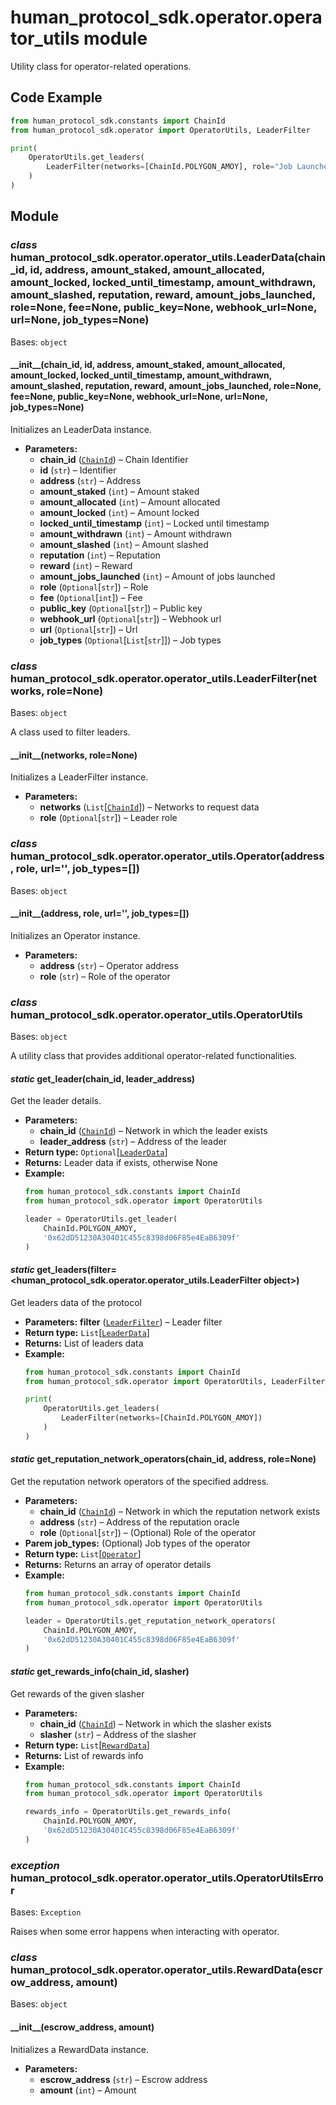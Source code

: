 # human_protocol_sdk.operator.operator_utils module

Utility class for operator-related operations.

## Code Example

```python
from human_protocol_sdk.constants import ChainId
from human_protocol_sdk.operator import OperatorUtils, LeaderFilter

print(
    OperatorUtils.get_leaders(
        LeaderFilter(networks=[ChainId.POLYGON_AMOY], role="Job Launcher")
    )
)
```

## Module

### *class* human_protocol_sdk.operator.operator_utils.LeaderData(chain_id, id, address, amount_staked, amount_allocated, amount_locked, locked_until_timestamp, amount_withdrawn, amount_slashed, reputation, reward, amount_jobs_launched, role=None, fee=None, public_key=None, webhook_url=None, url=None, job_types=None)

Bases: `object`

#### \_\_init_\_(chain_id, id, address, amount_staked, amount_allocated, amount_locked, locked_until_timestamp, amount_withdrawn, amount_slashed, reputation, reward, amount_jobs_launched, role=None, fee=None, public_key=None, webhook_url=None, url=None, job_types=None)

Initializes an LeaderData instance.

* **Parameters:**
  * **chain_id** ([`ChainId`](human_protocol_sdk.constants.md#human_protocol_sdk.constants.ChainId)) – Chain Identifier
  * **id** (`str`) – Identifier
  * **address** (`str`) – Address
  * **amount_staked** (`int`) – Amount staked
  * **amount_allocated** (`int`) – Amount allocated
  * **amount_locked** (`int`) – Amount locked
  * **locked_until_timestamp** (`int`) – Locked until timestamp
  * **amount_withdrawn** (`int`) – Amount withdrawn
  * **amount_slashed** (`int`) – Amount slashed
  * **reputation** (`int`) – Reputation
  * **reward** (`int`) – Reward
  * **amount_jobs_launched** (`int`) – Amount of jobs launched
  * **role** (`Optional`[`str`]) – Role
  * **fee** (`Optional`[`int`]) – Fee
  * **public_key** (`Optional`[`str`]) – Public key
  * **webhook_url** (`Optional`[`str`]) – Webhook url
  * **url** (`Optional`[`str`]) – Url
  * **job_types** (`Optional`[`List`[`str`]]) – Job types

### *class* human_protocol_sdk.operator.operator_utils.LeaderFilter(networks, role=None)

Bases: `object`

A class used to filter leaders.

#### \_\_init_\_(networks, role=None)

Initializes a LeaderFilter instance.

* **Parameters:**
  * **networks** (`List`[[`ChainId`](human_protocol_sdk.constants.md#human_protocol_sdk.constants.ChainId)]) – Networks to request data
  * **role** (`Optional`[`str`]) – Leader role

### *class* human_protocol_sdk.operator.operator_utils.Operator(address, role, url='', job_types=[])

Bases: `object`

#### \_\_init_\_(address, role, url='', job_types=[])

Initializes an Operator instance.

* **Parameters:**
  * **address** (`str`) – Operator address
  * **role** (`str`) – Role of the operator

### *class* human_protocol_sdk.operator.operator_utils.OperatorUtils

Bases: `object`

A utility class that provides additional operator-related functionalities.

#### *static* get_leader(chain_id, leader_address)

Get the leader details.

* **Parameters:**
  * **chain_id** ([`ChainId`](human_protocol_sdk.constants.md#human_protocol_sdk.constants.ChainId)) – Network in which the leader exists
  * **leader_address** (`str`) – Address of the leader
* **Return type:**
  `Optional`[[`LeaderData`](#human_protocol_sdk.operator.operator_utils.LeaderData)]
* **Returns:**
  Leader data if exists, otherwise None
* **Example:**
  ```python
  from human_protocol_sdk.constants import ChainId
  from human_protocol_sdk.operator import OperatorUtils

  leader = OperatorUtils.get_leader(
      ChainId.POLYGON_AMOY,
      '0x62dD51230A30401C455c8398d06F85e4EaB6309f'
  )
  ```

#### *static* get_leaders(filter=<human_protocol_sdk.operator.operator_utils.LeaderFilter object>)

Get leaders data of the protocol

* **Parameters:**
  **filter** ([`LeaderFilter`](#human_protocol_sdk.operator.operator_utils.LeaderFilter)) – Leader filter
* **Return type:**
  `List`[[`LeaderData`](#human_protocol_sdk.operator.operator_utils.LeaderData)]
* **Returns:**
  List of leaders data
* **Example:**
  ```python
  from human_protocol_sdk.constants import ChainId
  from human_protocol_sdk.operator import OperatorUtils, LeaderFilter

  print(
      OperatorUtils.get_leaders(
          LeaderFilter(networks=[ChainId.POLYGON_AMOY])
      )
  )
  ```

#### *static* get_reputation_network_operators(chain_id, address, role=None)

Get the reputation network operators of the specified address.

* **Parameters:**
  * **chain_id** ([`ChainId`](human_protocol_sdk.constants.md#human_protocol_sdk.constants.ChainId)) – Network in which the reputation network exists
  * **address** (`str`) – Address of the reputation oracle
  * **role** (`Optional`[`str`]) – (Optional) Role of the operator
* **Parem job_types:**
  (Optional) Job types of the operator
* **Return type:**
  `List`[[`Operator`](#human_protocol_sdk.operator.operator_utils.Operator)]
* **Returns:**
  Returns an array of operator details
* **Example:**
  ```python
  from human_protocol_sdk.constants import ChainId
  from human_protocol_sdk.operator import OperatorUtils

  leader = OperatorUtils.get_reputation_network_operators(
      ChainId.POLYGON_AMOY,
      '0x62dD51230A30401C455c8398d06F85e4EaB6309f'
  )
  ```

#### *static* get_rewards_info(chain_id, slasher)

Get rewards of the given slasher

* **Parameters:**
  * **chain_id** ([`ChainId`](human_protocol_sdk.constants.md#human_protocol_sdk.constants.ChainId)) – Network in which the slasher exists
  * **slasher** (`str`) – Address of the slasher
* **Return type:**
  `List`[[`RewardData`](#human_protocol_sdk.operator.operator_utils.RewardData)]
* **Returns:**
  List of rewards info
* **Example:**
  ```python
  from human_protocol_sdk.constants import ChainId
  from human_protocol_sdk.operator import OperatorUtils

  rewards_info = OperatorUtils.get_rewards_info(
      ChainId.POLYGON_AMOY,
      '0x62dD51230A30401C455c8398d06F85e4EaB6309f'
  )
  ```

### *exception* human_protocol_sdk.operator.operator_utils.OperatorUtilsError

Bases: `Exception`

Raises when some error happens when interacting with operator.

### *class* human_protocol_sdk.operator.operator_utils.RewardData(escrow_address, amount)

Bases: `object`

#### \_\_init_\_(escrow_address, amount)

Initializes a RewardData instance.

* **Parameters:**
  * **escrow_address** (`str`) – Escrow address
  * **amount** (`int`) – Amount
